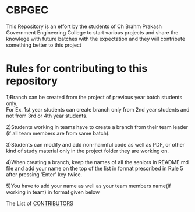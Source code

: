 # CBPGEC
This Repository is an effort by the students of Ch Brahm Prakash Government Engineering College to start various projects and share the knowlege with future batches with the expectation and they will contribute something better to this project

# Rules for contributing to this repository

1)Branch can be created from the project of previous year batch students only.    
For Ex. 1st year students can create branch only from 2nd year students and not from 3rd or 4th year students. 

2)Students working in teams have to create a branch from their team leader (if all team members are from same batch). 

3)Students can modify and add non-harmful code as well as PDF, or other kind of study material only in the project folder they are working on.

4)When creating a branch, keep the names of all the seniors in README.md file and add your name on the top of the list in format prescribed in Rule 5 after pressing 'Enter' key twice. 

5)You have to add your name as well as your team members name(if working in team) in format given below  


The List of [CONTRIBUTORS](CONTRIBUTORS)
